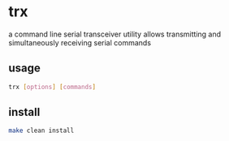 # trx

a command line serial transceiver utility
allows transmitting and simultaneously receiving serial commands

## usage

```sh
trx [options] [commands]
```

## install

```sh
make clean install
```
